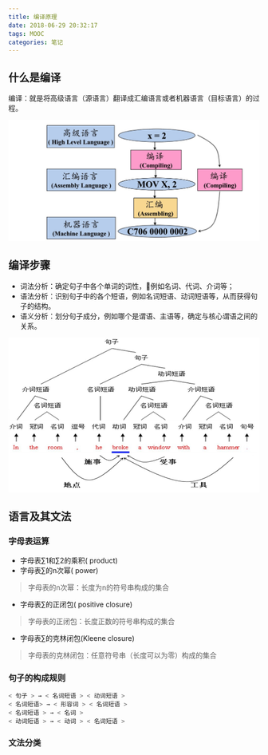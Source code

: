 ```yaml
---
title: 编译原理
date: 2018-06-29 20:32:17
tags: MOOC
categories: 笔记 
---
```



## 什么是编译

编译：就是将高级语言（源语言）翻译成汇编语言或者机器语言（目标语言）的过程。

![](编译原理/img01.jpg)

## 编译步骤

 - 词法分析：确定句子中各个单词的词性，例如名词、代词、介词等； 
 - 语法分析：识别句子中的各个短语，例如名词短语、动词短语等，从而获得句子的结构。
 - 语义分析：划分句子成分，例如哪个是谓语、主语等，确定与核心谓语之间的关系。

 ![](编译原理/img02.jpg)

 ## 语言及其文法

 ### 字母表运算

 - 字母表∑1和∑2的乘积( product)
 - 字母表∑的n次幂( power)

> 字母表的n次幂：长度为n的符号串构成的集合

 - 字母表∑的正闭包( positive closure)

> 字母表的正闭包：长度正数的符号串构成的集合

 - 字母表∑的克林闭包(Kleene closure)

> 字母表的克林闭包：任意符号串（长度可以为零）构成的集合

### 句子的构成规则

```js
< 句子 > → < 名词短语 > < 动词短语 >
< 名词短语> → < 形容词 > < 名词短语 >
< 名词短语 > → < 名词 > 
< 动词短语 > → < 动词 > < 名词短语 >
```

### 文法分类
